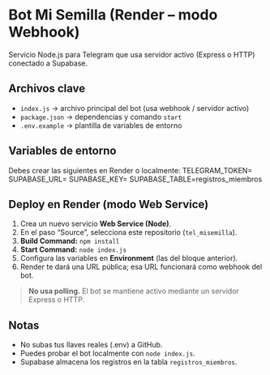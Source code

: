 # Bot Mi Semilla (Render – modo Webhook)

Servicio Node.js para Telegram que usa servidor activo (Express o HTTP) conectado a Supabase.

## Archivos clave
- `index.js` → archivo principal del bot (usa webhook / servidor activo)
- `package.json` → dependencias y comando `start`
- `.env.example` → plantilla de variables de entorno

## Variables de entorno
Debes crear las siguientes en Render o localmente:
TELEGRAM_TOKEN=
SUPABASE_URL=
SUPABASE_KEY=
SUPABASE_TABLE=registros_miembros
## Deploy en Render (modo Web Service)
1. Crea un nuevo servicio **Web Service (Node)**.
2. En el paso “Source”, selecciona este repositorio (`tel_misemilla`).
3. **Build Command:** `npm install`
4. **Start Command:** `node index.js`
5. Configura las variables en **Environment** (las del bloque anterior).
6. Render te dará una URL pública; esa URL funcionará como webhook del bot.

> **No usa polling.** El bot se mantiene activo mediante un servidor Express o HTTP.

## Notas
- No subas tus llaves reales (.env) a GitHub.
- Puedes probar el bot localmente con `node index.js`.
- Supabase almacena los registros en la tabla `registros_miembros`.